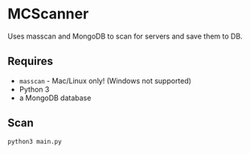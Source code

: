 # MCScanner
Uses masscan and MongoDB to scan for servers and save them to DB.

## Requires
* `masscan` - Mac/Linux only! (Windows not supported)
* Python 3
* a MongoDB database

## Scan
`python3 main.py`
